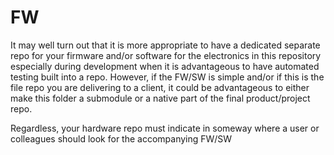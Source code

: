 # FW 
It may well turn out that it is more appropriate to have a dedicated separate repo for your firmware and/or software for the electronics in this repository especially during development when it is advantageous to have automated testing built into a repo.  However, if the FW/SW is simple and/or if this is the file repo you are delivering to a client, it could be advantageous to either make this folder a submodule or a native part of the final product/project repo.

Regardless, your hardware repo must indicate in someway where a user or colleagues should look for the accompanying FW/SW
